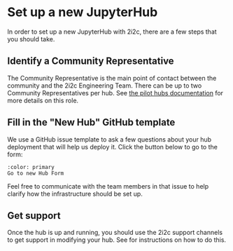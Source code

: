# Set up a new JupyterHub

In order to set up a new JupyterHub with 2i2c, there are a few steps that you should take.

## Identify a Community Representative

The Community Representative is the main point of contact between the community and the 2i2c Engineering Team.
There can be up to two Community Representatives per hub.
See [the pilot hubs documentation](tc:roles:community-representative) for more details on this role.

## Fill in the "New Hub" GitHub template

We use a GitHub issue template to ask a few questions about your hub deployment that will help us deploy it.
Click the button below to go to the form:

```{button-link} https://github.com/2i2c-org/pilot-hubs/issues/new?assignees=&labels=type%3A+hub&template=new-hub.yml&title=New+Hub%3A+%3CHub+name%3E
:color: primary
Go to new Hub Form
```

Feel free to communicate with the team members in that issue to help clarify how the infrastructure should be set up.

## Get support

Once the hub is up and running, you should use the 2i2c support channels to get support in modifying your hub.
See [](support.md) for instructions on how to do this.
